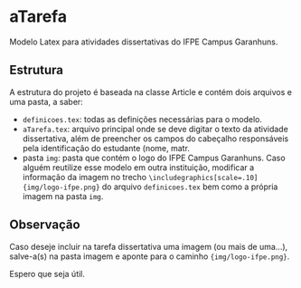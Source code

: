 # aTarefa

Modelo Latex para atividades dissertativas do IFPE Campus Garanhuns.

## Estrutura

A estrutura do projeto é baseada na classe Article e contém dois arquivos e uma pasta, a saber:

- `definicoes.tex`: todas as definições necessárias para o modelo.
- `aTarefa.tex`: arquivo principal onde se deve digitar o texto da atividade dissertativa, além de preencher os campos do cabeçalho responsáveis pela identificação do estudante (nome, matr.
- pasta `img`: pasta que contém o logo do IFPE Campus Garanhuns. Caso alguém reutilize esse modelo em outra instituição, modificar a informação da imagem no trecho `\includegraphics[scale=.10]{img/logo-ifpe.png}` do arquivo `definicoes.tex` bem como a própria imagem na pasta `img`.

## Observação

Caso deseje incluir na tarefa dissertativa uma imagem (ou mais de uma...), salve-a(s) na pasta imagem e aponte para o caminho `{img/logo-ifpe.png}`.

Espero que seja útil.

